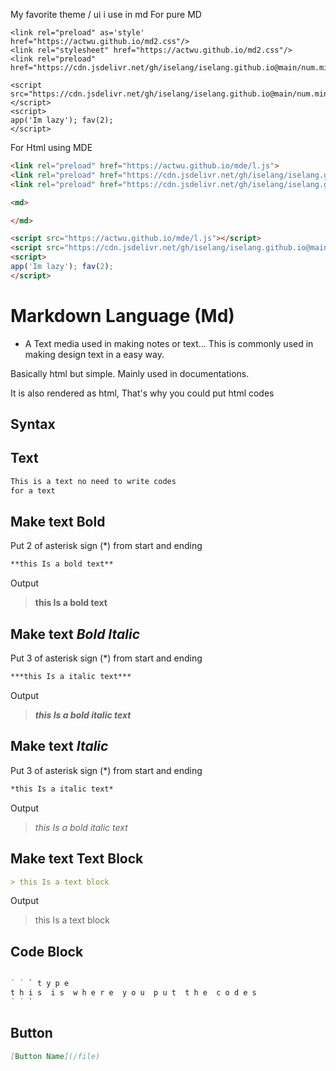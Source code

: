 <link rel="preload" as='style' href="https://actwu.github.io/md2.css"/>
<link rel="stylesheet" href="https://actwu.github.io/md2.css"/>
<script src="https://cdn.jsdelivr.net/gh/iselang/iselang.github.io@main/num.min.js"></script>


My favorite theme / ui i use in md
For pure MD
```
<link rel="preload" as='style' href="https://actwu.github.io/md2.css"/>
<link rel="stylesheet" href="https://actwu.github.io/md2.css"/>
<link rel="preload" href="https://cdn.jsdelivr.net/gh/iselang/iselang.github.io@main/num.min.js"/>

<script src="https://cdn.jsdelivr.net/gh/iselang/iselang.github.io@main/num.min.js"></script>
<script>
app('Im lazy'); fav(2);
</script>
```

For Html using MDE
```html
<link rel="preload" href="https://actwu.github.io/mde/l.js">
<link rel="preload" href="https://cdn.jsdelivr.net/gh/iselang/iselang.github.io@main/num.min.js"/>
<link rel="preload" href="https://cdn.jsdelivr.net/gh/iselang/iselang.github.io@main/num.min.js"/>

<md>

</md>

<script src="https://actwu.github.io/mde/l.js"></script>
<script src="https://cdn.jsdelivr.net/gh/iselang/iselang.github.io@main/num.min.js"></script>
<script>
app('Im lazy'); fav(2);
</script>


```

# Markdown Language (Md)
- A Text media used in making notes or text...
  This is commonly used in making design text in a easy way.


Basically html but simple.
Mainly used in documentations.

It is also rendered as html,
That's why you could put html codes

## Syntax

## Text
```markdown
This is a text no need to write codes
for a text
```
## Make text **Bold**
Put 2 of asterisk sign (*) from start and ending
```markdown
**this Is a bold text**
```
Output
>
> **this Is a bold text**
>

## Make text ***Bold Italic***
Put 3 of asterisk sign (*) from start and ending
```markdown
***this Is a italic text***
```
Output
> 
> ***this Is a bold italic text***
>

## Make text *Italic*
Put 3 of asterisk sign (*) from start and ending
```markdown
*this Is a italic text*
```
Output
> 
> *this Is a bold italic text*

## Make text Text Block

```markdown
> this Is a text block
```
Output
> 
> this Is a text block
>

## Code Block
```markdown

` ` ` t y p e
t h i s  i s  w h e r e  y o u  p u t  t h e  c o d e s
` ` `
```

<script>
app('Learn-MD'); fav(2);
</script>

## Button
```markdown
[Button Name](/file)
```
